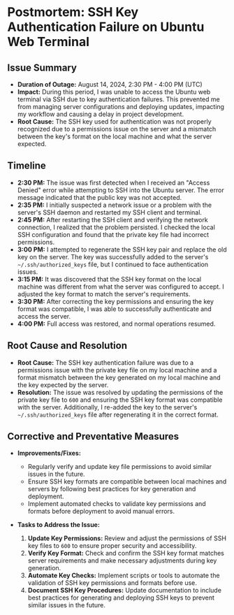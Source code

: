 # Postmortem: SSH Key Authentication Failure on Ubuntu Web Terminal

## Issue Summary
- **Duration of Outage:** August 14, 2024, 2:30 PM - 4:00 PM (UTC)
- **Impact:** During this period, I was unable to access the Ubuntu web terminal via SSH due to key authentication failures. This prevented me from managing server configurations and deploying updates, impacting my workflow and causing a delay in project development.
- **Root Cause:** The SSH key used for authentication was not properly recognized due to a permissions issue on the server and a mismatch between the key's format on the local machine and what the server expected.

## Timeline
- **2:30 PM:** The issue was first detected when I received an "Access Denied" error while attempting to SSH into the Ubuntu server. The error message indicated that the public key was not accepted.
- **2:35 PM:** I initially suspected a network issue or a problem with the server's SSH daemon and restarted my SSH client and terminal.
- **2:45 PM:** After restarting the SSH client and verifying the network connection, I realized that the problem persisted. I checked the local SSH configuration and found that the private key file had incorrect permissions.
- **3:00 PM:** I attempted to regenerate the SSH key pair and replace the old key on the server. The key was successfully added to the server's `~/.ssh/authorized_keys` file, but I continued to face authentication issues.
- **3:15 PM:** It was discovered that the SSH key format on the local machine was different from what the server was configured to accept. I adjusted the key format to match the server's requirements.
- **3:30 PM:** After correcting the key permissions and ensuring the key format was compatible, I was able to successfully authenticate and access the server.
- **4:00 PM:** Full access was restored, and normal operations resumed.

## Root Cause and Resolution
- **Root Cause:** The SSH key authentication failure was due to a permissions issue with the private key file on my local machine and a format mismatch between the key generated on my local machine and the key expected by the server.
- **Resolution:** The issue was resolved by updating the permissions of the private key file to `600` and ensuring the SSH key format was compatible with the server. Additionally, I re-added the key to the server's `~/.ssh/authorized_keys` file after regenerating it in the correct format.

## Corrective and Preventative Measures
- **Improvements/Fixes:**
  - Regularly verify and update key file permissions to avoid similar issues in the future.
  - Ensure SSH key formats are compatible between local machines and servers by following best practices for key generation and deployment.
  - Implement automated checks to validate key permissions and formats before deployment to avoid manual errors.

- **Tasks to Address the Issue:**
  1. **Update Key Permissions:** Review and adjust the permissions of SSH key files to `600` to ensure proper security and accessibility.
  2. **Verify Key Format:** Check and confirm the SSH key format matches server requirements and make necessary adjustments during key generation.
  3. **Automate Key Checks:** Implement scripts or tools to automate the validation of SSH key permissions and formats before use.
  4. **Document SSH Key Procedures:** Update documentation to include best practices for generating and deploying SSH keys to prevent similar issues in the future.


